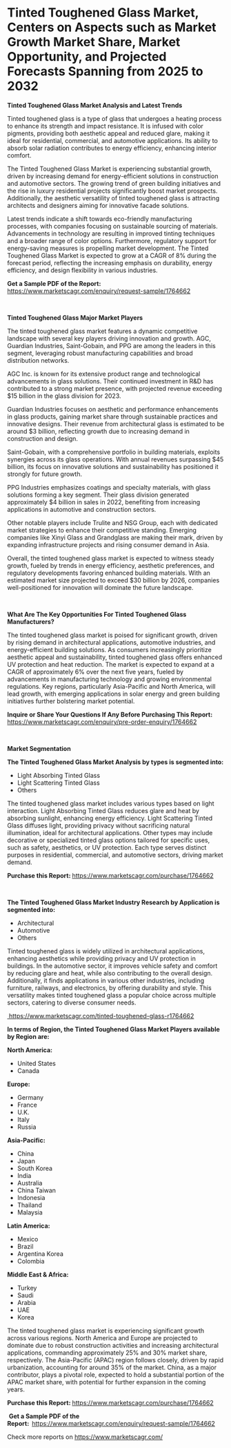<p><h1>Tinted Toughened Glass Market, Centers on Aspects such as Market Growth Market Share, Market Opportunity, and Projected Forecasts Spanning from 2025 to 2032</h1></p><p><strong>Tinted Toughened Glass Market Analysis and Latest Trends</strong></p>
<p><p>Tinted toughened glass is a type of glass that undergoes a heating process to enhance its strength and impact resistance. It is infused with color pigments, providing both aesthetic appeal and reduced glare, making it ideal for residential, commercial, and automotive applications. Its ability to absorb solar radiation contributes to energy efficiency, enhancing interior comfort.</p><p>The Tinted Toughened Glass Market is experiencing substantial growth, driven by increasing demand for energy-efficient solutions in construction and automotive sectors. The growing trend of green building initiatives and the rise in luxury residential projects significantly boost market prospects. Additionally, the aesthetic versatility of tinted toughened glass is attracting architects and designers aiming for innovative facade solutions.</p><p>Latest trends indicate a shift towards eco-friendly manufacturing processes, with companies focusing on sustainable sourcing of materials. Advancements in technology are resulting in improved tinting techniques and a broader range of color options. Furthermore, regulatory support for energy-saving measures is propelling market development. The Tinted Toughened Glass Market is expected to grow at a CAGR of 8% during the forecast period, reflecting the increasing emphasis on durability, energy efficiency, and design flexibility in various industries.</p></p>
<p><strong>Get a Sample PDF of the Report:&nbsp;</strong> <a href="https://www.marketscagr.com/enquiry/request-sample/1764662?utm_campaign=3188&utm_medium=2&utm_source=Github&utm_content=ia&utm_term=06042025&utm_id=tinted-toughened-glass">https://www.marketscagr.com/enquiry/request-sample/1764662</a></p>
<p>&nbsp;</p>
<p><strong>Tinted Toughened Glass Major Market Players</strong></p>
<p><p>The tinted toughened glass market features a dynamic competitive landscape with several key players driving innovation and growth. AGC, Guardian Industries, Saint-Gobain, and PPG are among the leaders in this segment, leveraging robust manufacturing capabilities and broad distribution networks. </p><p>AGC Inc. is known for its extensive product range and technological advancements in glass solutions. Their continued investment in R&D has contributed to a strong market presence, with projected revenue exceeding $15 billion in the glass division for 2023. </p><p>Guardian Industries focuses on aesthetic and performance enhancements in glass products, gaining market share through sustainable practices and innovative designs. Their revenue from architectural glass is estimated to be around $3 billion, reflecting growth due to increasing demand in construction and design.</p><p>Saint-Gobain, with a comprehensive portfolio in building materials, exploits synergies across its glass operations. With annual revenues surpassing $45 billion, its focus on innovative solutions and sustainability has positioned it strongly for future growth.</p><p>PPG Industries emphasizes coatings and specialty materials, with glass solutions forming a key segment. Their glass division generated approximately $4 billion in sales in 2022, benefiting from increasing applications in automotive and construction sectors.</p><p>Other notable players include Trulite and NSG Group, each with dedicated market strategies to enhance their competitive standing. Emerging companies like Xinyi Glass and Grandglass are making their mark, driven by expanding infrastructure projects and rising consumer demand in Asia.</p><p>Overall, the tinted toughened glass market is expected to witness steady growth, fueled by trends in energy efficiency, aesthetic preferences, and regulatory developments favoring enhanced building materials. With an estimated market size projected to exceed $30 billion by 2026, companies well-positioned for innovation will dominate the future landscape.</p></p>
<p>&nbsp;</p>
<p><strong>What Are The Key Opportunities For Tinted Toughened Glass Manufacturers?</strong></p>
<p><p>The tinted toughened glass market is poised for significant growth, driven by rising demand in architectural applications, automotive industries, and energy-efficient building solutions. As consumers increasingly prioritize aesthetic appeal and sustainability, tinted toughened glass offers enhanced UV protection and heat reduction. The market is expected to expand at a CAGR of approximately 6% over the next five years, fueled by advancements in manufacturing technology and growing environmental regulations. Key regions, particularly Asia-Pacific and North America, will lead growth, with emerging applications in solar energy and green building initiatives further bolstering market potential.</p></p>
<p><strong>Inquire or Share Your Questions If Any Before Purchasing This Report:</strong> <a href="https://www.marketscagr.com/enquiry/pre-order-enquiry/1764662?utm_campaign=3188&utm_medium=2&utm_source=Github&utm_content=ia&utm_term=06042025&utm_id=tinted-toughened-glass">https://www.marketscagr.com/enquiry/pre-order-enquiry/1764662</a></p>
<p>&nbsp;</p>
<p><strong>Market Segmentation</strong></p>
<p><strong>The Tinted Toughened Glass Market Analysis by types is segmented into:</strong></p>
<p><ul><li>Light Absorbing Tinted Glass</li><li>Light Scattering Tinted Glass</li><li>Others</li></ul></p>
<p><p>The tinted toughened glass market includes various types based on light interaction. Light Absorbing Tinted Glass reduces glare and heat by absorbing sunlight, enhancing energy efficiency. Light Scattering Tinted Glass diffuses light, providing privacy without sacrificing natural illumination, ideal for architectural applications. Other types may include decorative or specialized tinted glass options tailored for specific uses, such as safety, aesthetics, or UV protection. Each type serves distinct purposes in residential, commercial, and automotive sectors, driving market demand.</p></p>
<p><strong>Purchase this Report:&nbsp;</strong><a href="https://www.marketscagr.com/purchase/1764662?utm_campaign=3188&utm_medium=2&utm_source=Github&utm_content=ia&utm_term=06042025&utm_id=tinted-toughened-glass">https://www.marketscagr.com/purchase/1764662</a></p>
<p>&nbsp;</p>
<p><strong>The Tinted Toughened Glass Market Industry Research by Application is segmented into:</strong></p>
<p><ul><li>Architectural</li><li>Automotive</li><li>Others</li></ul></p>
<p><p>Tinted toughened glass is widely utilized in architectural applications, enhancing aesthetics while providing privacy and UV protection in buildings. In the automotive sector, it improves vehicle safety and comfort by reducing glare and heat, while also contributing to the overall design. Additionally, it finds applications in various other industries, including furniture, railways, and electronics, by offering durability and style. This versatility makes tinted toughened glass a popular choice across multiple sectors, catering to diverse consumer needs.</p></p>
<p><a href="https://www.marketscagr.com/tinted-toughened-glass-r1764662?utm_campaign=3188&utm_medium=2&utm_source=Github&utm_content=ia&utm_term=06042025&utm_id=tinted-toughened-glass">&nbsp;https://www.marketscagr.com/tinted-toughened-glass-r1764662</a></p>
<p><strong>In terms of Region, the Tinted Toughened Glass Market Players available by Region are:</strong></p>
<p>
    <p> <strong> North America: </strong>
        <ul>
            <li>United States</li>
            <li>Canada</li>
        </ul>
        </p> 
    <p> <strong> Europe: </strong>
        <ul>
            <li>Germany</li>
            <li>France</li>
            <li>U.K.</li>
            <li>Italy</li>
            <li>Russia</li>
        </ul>
        </p> 
    <p> <strong> Asia-Pacific: </strong>
        <ul>
            <li>China</li>
            <li>Japan</li>
            <li>South Korea</li>
            <li>India</li>
            <li>Australia</li>
            <li>China Taiwan</li>
            <li>Indonesia</li>
            <li>Thailand</li>
            <li>Malaysia</li>
        </ul>
        </p> 
    <p> <strong> Latin America: </strong>
        <ul>
            <li>Mexico</li>
            <li>Brazil</li>
            <li>Argentina Korea</li>
            <li>Colombia</li>
        </ul>
        </p> 
    <p> <strong> Middle East & Africa: </strong>
        <ul>
            <li>Turkey</li>
            <li>Saudi</li>
            <li>Arabia</li>
            <li>UAE</li>
            <li>Korea</li>
        </ul>
    </p>
    </p>
<p><p>The tinted toughened glass market is experiencing significant growth across various regions. North America and Europe are projected to dominate due to robust construction activities and increasing architectural applications, commanding approximately 25% and 30% market share, respectively. The Asia-Pacific (APAC) region follows closely, driven by rapid urbanization, accounting for around 35% of the market. China, as a major contributor, plays a pivotal role, expected to hold a substantial portion of the APAC market share, with potential for further expansion in the coming years.</p></p>
<p><strong>Purchase this Report: </strong><a href="https://www.marketscagr.com/purchase/1764662?utm_campaign=3188&utm_medium=2&utm_source=Github&utm_content=ia&utm_term=06042025&utm_id=tinted-toughened-glass">https://www.marketscagr.com/purchase/1764662</a></p>
<p>&nbsp;<strong>Get a Sample PDF of the Report:&nbsp;&nbsp;</strong><a href="https://www.marketscagr.com/enquiry/request-sample/1764662?utm_campaign=3188&utm_medium=2&utm_source=Github&utm_content=ia&utm_term=06042025&utm_id=tinted-toughened-glass">https://www.marketscagr.com/enquiry/request-sample/1764662</a></p>
<p><strong></strong></p>
<p>Check more reports on <a href="https://www.marketscagr.com/?utm_campaign=3188&utm_medium=2&utm_source=Github&utm_content=ia&utm_term=06042025&utm_id=tinted-toughened-glass">https://www.marketscagr.com/</a></p>